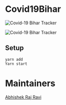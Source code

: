 # Covid19Bihar
<p text-align="center" width="400px" height="500px">
<img src="https://github.com/covid19bihar/covid19bihar.github.io/blob/source/src/img/covid19tracker.png?raw=true" alt="Covid-19 Bihar Tracker" />
</p>

![Covid-19 Bihar Tracker](https://github.com/covid19bihar/covid19bihar.github.io/blob/source/src/img/covid19bihar.png?raw=true?style=centerme, "Covid-19 Bihar Tracker")


## Setup

```
yarn add 
Yarn start
```

# Maintainers
[Abhishek Raj Ravi](https://github.com/arrbxr)

